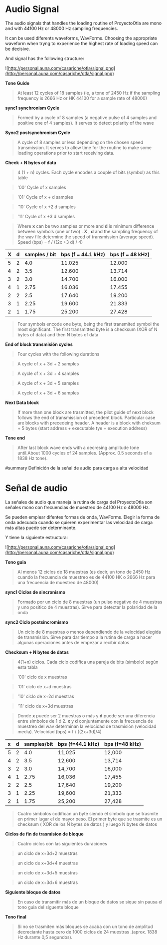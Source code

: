 # Audio Signal #

The audio signals that handles the loading  routine of ProyectoOtla are mono and with 44100 Hz or 48000 Hz sampling frequencies.

It can be used diferents waveforms, WavForms. Choosing the appropriate waveform when tryng to experience the highest rate of loading speed can be decisive.

And signal has the following structure:

![http://personal.auna.com/casariche/otla/signal.png](http://personal.auna.com/casariche/otla/signal.png)

**Tone Guide**
> At least 12 cycles of 18 samples (ie, a tone of 2450 Hz if the sampling frequency is 2666 Hz or HK 44100 for a sample rate of 48000)

**sync1 synchronism Cycle**

> Formed by a cycle of 8 samples (a negative pulse of 4 samples and positive one of 4 samples). It serves to detect polarity of the wave

**Sync2 postsynchronism  Cycle**

> A cycle of 8 samples or less depending on the chosen speed transmission. It serves to allow time for the routine to make some loading operations prior to start receiving data.

**Check + N bytes of data**

> 4 (1 + n) cycles. Each cycle encodes a couple of bits (symbol) as this table

> '00' Cycle of x samples

> '01' Cycle of x + d samples

> '10' Cycle of x +2 d samples

> '11' Cycle of x +3 d samples

> Where **x** can be two samples or more and **d** is minimum difference between symbols (one or two) . **X** , **d** and the sampling frequency of the wav file determine the speed of transmission (average speed). Speed (bps) = f / ((2x +3 d) / 4)

| X | d | samples / bit | bps (f = 44.1 kHz) | bps (f = 48 kHz) |
|:--|:--|:--------------|:-------------------|:-----------------|
| 5 | 2 | 4.0           | 11.025             | 12.000           |
| 4 | 2 | 3.5           | 12.600             | 13.714           |
| 3 | 2 | 3.0           | 14.700             | 16.000           |
| 4 | 1 | 2.75          | 16.036             | 17.455           |
| 2 | 2 | 2.5           | 17.640             | 19.200           |
| 3 | 1 | 2.25          | 19.600             | 21.333           |
| 2 | 1 | 1.75          | 25.200             | 27.428           |


> Four symbols encode one byte, being the first transmited symbol the most significant.
> The first transmitted byte  is a checksum (XOR of N bytes of data) and then N bytes of data


**End of block transmisión cycles**

> Four cycles with the following durations

> A cycle of x + 3d + 2 samples

> A cycle of x + 3d + 4 samples

> A cycle of x + 3d + 5 samples

> A cycle of x + 3d + 6 samples

**Next Data block**

> If more than one block are trasmitted, the pilot guide of next block follows the end of transmission of precedent block.
> Particular case are blocks with precedeing header. A header is a block with cheksum + 5 bytes (start address + executable tye + execution address)

**Tone end**

> After last block wave ends with a decresing amplitude tone until.About 1000 cycles of 24 samples. (Approx.  0.5 seconds of a 1838 Hz tone).

#summary Definición de la señal de audio para carga a alta velocidad

# Señal de audio #

La señales de audio que maneja la rutina de carga del ProyectoOtla son señales mono con frecuencias de muestreo de 44100 Hz o 48000 Hz.

Se pueden emplear difentes formas de onda, WavForms. Elegir la forma de onda adecuada cuando se quieren experimentar las velocidad de carga más altas puede ser determinante.

Y tiene la siguiente estructura:

![http://personal.auna.com/casariche/otla/signal.png](http://personal.auna.com/casariche/otla/signal.png)

**Tono guia**
> Al menos 12 ciclos de 18 muestras (es decir, un tono de 2450 Hz cuando la frecuencia de muestreo es de 44100 HK o 2666 Hz para una frecuencia de muestreo de 48000)

**sync1  Ciclos de sincronismo**

> Formado por un ciclo de 8 muestras (un pulso negativo de 4 muestras y uno positico de 4 muestras). Sirve para detectar la polaridad de la onda

**sync2 Ciclo postsincromismo**

> Un ciclo de 8 muestras o menos dependiendo de la velocidad elegida de transmisión. Sirve para dar tiempo a la rutina de carga a hacer algunas operaciones antes de empezar a recibir datos.

**Checksum + N bytes de datos**

> 4(1+n) ciclos. Cada ciclo codifica una pareja de bits (símbolo) según esta tabla

> '00' ciclo de x  muestras

> '01' ciclo de x+d muestras

> '10' ciclo de x+2d muestras

> '11' ciclo de x+3d muestras

> Donde **x** puede ser 2 muestras o más y **d** puede ser una diferencia entre simbolos de 1 ó 2. **x** y **d** conjuntamente con la frecuencia de muestreo del wav determinan la velocidad de trasmisión (velocidad media).   Velocidad  (bps)  =  f / ((2x+3d)/4)

| x | d | samples/bit | bps (f=44.1 kHz)| bps (f=48 kHz)|
|:--|:--|:------------|:----------------|:--------------|
| 5 | 2 | 4.0         |11,025           | 12,000        |
| 4 | 2 | 3.5         | 12,600          | 13,714        |
| 3 | 2 | 3.0         | 14,700          | 16,000        |
| 4 | 1 | 2.75        | 16,036          | 17,455        |
| 2 | 2 | 2.5         | 17,640          | 19,200        |
| 3 | 1 | 2.25        | 19,600          | 21,333        |
| 2 | 1 | 1.75        | 25,200          | 27,428        |


> Cuatro símbolos codifican un byte siendo el símbolo que se trasmite en primer lugar el de mayor peso.
> El primer byte que se trasmite es un checksum  ( XOR de los N bytes de datos ) y luego N bytes de datos


**Ciclos de fin de trasmision de bloque**

> Cuatro ciclos con las siguientes duraciones

> un  ciclo de  x+3d+2  muestras

> un  ciclo de x+3d+4  muestras

> un  ciclo de x+3d+5  muestras

> un  ciclo de x+3d+6  muestras

**Siguiente bloque de datos**

> En caso de transmitir más de un bloque de datos se sique sin pausa el tono guia del siguente bloque

**Tono final**

> Si no se trasmiten más bloques se acaba con un tono de amplitud decreciante hasta cero de 1000 ciclos de 24 muestras .(aprox. 1838 Hz durante 0,5 segundos).